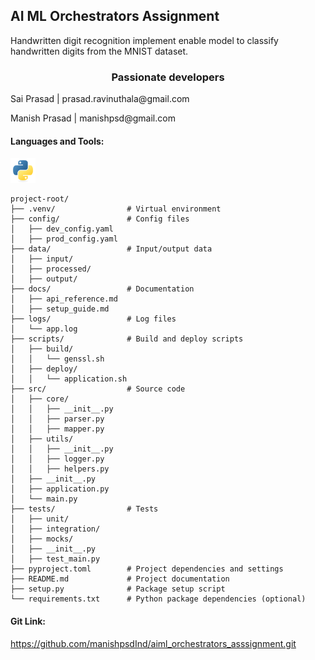 ## AI ML Orchestrators Assignment
Handwritten digit recognition implement enable model to classify handwritten digits from the MNIST dataset.

<h3 align="center">Passionate developers </h3>
<p align="left"> Sai Prasad | prasad.ravinuthala@gmail.com</p>
<p align="left"> Manish Prasad | manishpsd@gmail.com</p>

<h4 align="left">Languages and Tools:</h4>
<p align="left"> <a href="https://www.python.org" target="_blank" rel="noreferrer"> <img src="https://raw.githubusercontent.com/devicons/devicon/master/icons/python/python-original.svg" alt="python" width="40" height="40"/> </a> </p>

```
project-root/
├── .venv/                # Virtual environment
├── config/               # Config files
│   ├── dev_config.yaml
│   ├── prod_config.yaml
├── data/                 # Input/output data
│   ├── input/
│   ├── processed/
│   ├── output/
├── docs/                 # Documentation
│   ├── api_reference.md
│   ├── setup_guide.md
├── logs/                 # Log files
│   └── app.log
├── scripts/              # Build and deploy scripts
│   ├── build/
│   │   └── genssl.sh
│   ├── deploy/
│   │   └── application.sh
├── src/                  # Source code
│   ├── core/
│   │   ├── __init__.py
│   │   ├── parser.py
│   │   ├── mapper.py
│   ├── utils/
│   │   ├── __init__.py
│   │   ├── logger.py
│   │   ├── helpers.py
│   ├── __init__.py
│   ├── application.py
│   └── main.py
├── tests/                # Tests
│   ├── unit/
│   ├── integration/
│   ├── mocks/
│   ├── __init__.py
│   ├── test_main.py
├── pyproject.toml        # Project dependencies and settings
├── README.md             # Project documentation
├── setup.py              # Package setup script
└── requirements.txt      # Python package dependencies (optional)
```

#### Git Link:
https://github.com/manishpsdInd/aiml_orchestrators_asssignment.git



